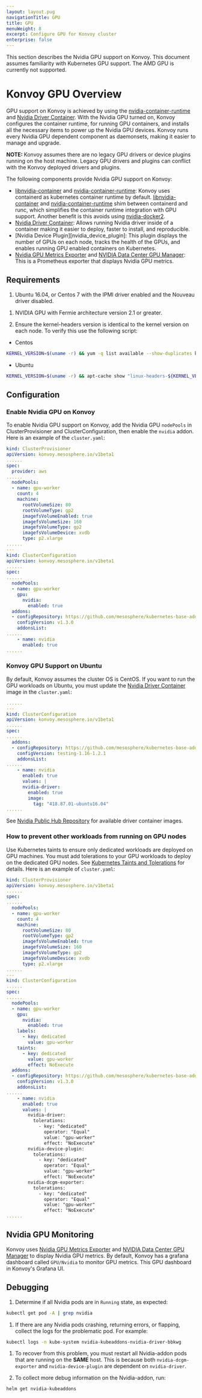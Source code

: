 ```yaml
---
layout: layout.pug
navigationTitle: GPU
title: GPU
menuWeight: 8
excerpt: Configure GPU for Konvoy cluster
enterprise: false
---
```


<!-- markdownlint-disable MD004 MD007 MD025 MD030 -->

This section describes the Nvidia GPU support on Konvoy. This document assumes familiarity with Kubernetes GPU support. The AMD GPU is currently not supported.

# Konvoy GPU Overview

GPU support on Konvoy is achieved by using the [nvidia-container-runtime][nvidia_container_runtime] and [Nvidia Driver Container][nvidia_driver_container].
With the Nvidia GPU turned on, Konvoy configures the container runtime, for running GPU containers, and installs all the necessary items to power up the Nvidia GPU devices.
Konvoy runs every Nvidia GPU dependent component as daemonsets, making it easier to manage and upgrade.

<p class="message--note"><strong>NOTE: </strong> Konvoy assumes there are no legacy GPU drivers or device plugins running on the host machine. Legacy GPU drivers and plugins can conflict with the Konvoy deployed drivers and plugins. </p>

The following components provide Nvidia GPU support on Konvoy:

* [libnvidia-container][libnvidia_container] and [nvidia-container-runtime][nvidia_container_runtime]: Konvoy uses containerd as kubernetes container runtime by default. [libnvidia-container][libnvidia_container] and [nvidia-container-runtime][nvidia_container_runtime] shim between containerd and runc, which simplifies the container runtime integration with GPU support. Another benefit is this avoids using [nvidia-docker2][nvidia_docker].
* [Nvidia Driver Container][nvidia_driver_container]: Allows running Nvidia driver inside of a container making it easier to deploy, faster to install, and reproducible.
* [Nvidia Device Plugin][nvidia_device_plugin]: This plugin displays the number of GPUs on each node, tracks the health of the GPUs, and enables running GPU enabled containers on Kubernetes.
* [Nvidia GPU Metrics Exporter][nvidia_gpu_metrics_exporter] and [NVIDIA Data Center GPU Manager][nvidia_dcgm]: This is a Prometheus exporter that displays Nvidia GPU metrics.

## Requirements

1. Ubuntu 16.04, or Centos 7 with the IPMI driver enabled and the Nouveau driver disabled.

<!-- If you are running Ubuntu 18.04 with an AWS kernal, you also need to enable the i2c_core kernel module. -->

1. NVIDIA GPU with Fermie architecture version 2.1 or greater.

1. Ensure the kernel-headers version is identical to the kernel version on each node. To verify this use the following script:

* Centos

```bash
KERNEL_VERSION=$(uname -r) && yum -q list available --show-duplicates kernel-headers | awk -v arch=$(uname -m) 'NR>1 {print $2"."arch}' | tac | grep -E -m1 "^${KERNEL_VERSION/latest/.*}"
```

* Ubuntu

```bash
KERNEL_VERSION=$(uname -r) && apt-cache show "linux-headers-${KERNEL_VERSION}" 2> /dev/null | sed -nE 's/^Version:\s+(([0-9]+\.){2}[0-9]+)[-.]([0-9]+).*/\1-\3/p' | head -1
```

## Configuration

### Enable Nvidia GPU on Konvoy

To enable Nvidia GPU support on Konvoy, add the Nvidia GPU `nodePools` in ClusterProvisioner and ClusterConfiguration, then enable the `nvidia` addon. Here is an example of the `cluster.yaml`:

```yaml
kind: ClusterProvisioner
apiVersion: konvoy.mesosphere.io/v1beta1
......
spec:
  provider: aws
......
  nodePools:
  - name: gpu-worker
    count: 4
    machine:
      rootVolumeSize: 80
      rootVolumeType: gp2
      imagefsVolumeEnabled: true
      imagefsVolumeSize: 160
      imagefsVolumeType: gp2
      imagefsVolumeDevice: xvdb
      type: p2.xlarge
......
---
kind: ClusterConfiguration
apiVersion: konvoy.mesosphere.io/v1beta1
......
spec:
......
  nodePools:
  - name: gpu-worker
    gpu:
      nvidia:
        enabled: true
  addons:
  - configRepository: https://github.com/mesosphere/kubernetes-base-addons
    configVersion: v1.3.0
    addonsList:
......
    - name: nvidia
      enabled: true
......
```

### Konvoy GPU Support on Ubuntu

By default, Konvoy assumes the cluster OS is CentOS. If you want to run the GPU workloads on Ubuntu, you must update the [Nvidia Driver Container][nvidia_driver_container] image in the `cluster.yaml`:

```yaml
......
---
kind: ClusterConfiguration
apiVersion: konvoy.mesosphere.io/v1beta1
......
spec:
......
  addons:
  - configRepository: https://github.com/mesosphere/kubernetes-base-addons
    configVersion: testing-1.16-1.2.1
    addonsList:
......
    - name: nvidia
      enabled: true
      values: |
      nvidia-driver:
        enabled: true
        image:
          tag: "418.87.01-ubuntu16.04"
......
```

See [Nvidia Public Hub Repository][nvidia_plublic_hub_repository] for available driver container images.

### How to prevent other workloads from running on GPU nodes

Use Kubernetes taints to ensure only dedicated workloads are deployed on GPU machines. You must add tolerations to your GPU workloads to deploy on the dedicated GPU nodes. See [Kubernetes Taints and Tolerations][k8s_taints_and_tolerations] for details. Here is an example of `cluster.yaml`:

```yaml
kind: ClusterProvisioner
apiVersion: konvoy.mesosphere.io/v1beta1
......
spec:
......
  nodePools:
  - name: gpu-worker
    count: 4
    machine:
      rootVolumeSize: 80
      rootVolumeType: gp2
      imagefsVolumeEnabled: true
      imagefsVolumeSize: 160
      imagefsVolumeType: gp2
      imagefsVolumeDevice: xvdb
      type: p2.xlarge
......
---
kind: ClusterConfiguration
......
spec:
......
  nodePools:
  - name: gpu-worker
    gpu:
      nvidia:
        enabled: true
    labels:
      - key: dedicated
        value: gpu-worker
    taints:
      - key: dedicated
        value: gpu-worker
        effect: NoExecute
  addons:
  - configRepository: https://github.com/mesosphere/kubernetes-base-addons
    configVersion: v1.3.0
    addonsList:
......
    - name: nvidia
      enabled: true
      values: |
        nvidia-driver:
          tolerations:
            - key: "dedicated"
              operator: "Equal"
              value: "gpu-worker"
              effect: "NoExecute"
        nvidia-device-plugin:
          tolerations:
            - key: "dedicated"
              operator: "Equal"
              value: "gpu-worker"
              effect: "NoExecute"
        nvidia-dcgm-exporter:
          tolerations:
            - key: "dedicated"
              operator: "Equal"
              value: "gpu-worker"
              effect: "NoExecute"
......
```

## Nvidia GPU Monitoring

Konvoy uses [Nvidia GPU Metrics Exporter][nvidia_gpu_metrics_exporter] and [NVIDIA Data Center GPU Manager][nvidia_dcgm] to display Nvidia GPU metrics. By default, Konvoy has a grafana dashboard called `GPU/Nvidia` to monitor GPU metrics. This GPU dashboard in Konvoy's Grafana UI.

## Debugging

1. Determine if all Nvidia pods are in `Running` state, as expected:

```bash
kubectl get pod -A | grep nvidia
```

1. If there are any Nvidia pods crashing, returning errors, or flapping, collect the logs for the problematic pod. For example:

```bash
kubectl logs -n kube-system nvidia-kubeaddons-nvidia-driver-bbkwg
```

1. To recover from this problem, you must restart all Nvidia-addon pods that are running on the **SAME** host. This is because both `nvidia-dcgm-exporter` and `nvidia-device-plugin` are dependent on `nvidia-driver`.

1. To collect more debug information on the Nvidia-addon, run:

```bash
helm get nvidia-kubeaddons
```

[libnvidia_container]: https://github.com/NVIDIA/libnvidia-container
[nvidia_container_runtime]: https://github.com/NVIDIA/nvidia-container-runtime
[nvidia_docker]: https://github.com/NVIDIA/nvidia-docker
[nvidia_driver_container]: https://github.com/NVIDIA/nvidia-docker/wiki/Driver-containers-(Beta)
[nvidia_plublic_hub_repository]: https://hub.docker.com/r/nvidia/driver
[nvidia_k8s_device_plugin]: https://github.com/NVIDIA/k8s-device-plugin
[nvidia_dcgm]: https://developer.nvidia.com/dcgm
[nvidia_gpu_metrics_exporter]: https://github.com/NVIDIA/gpu-monitoring-tools
[k8s_taints_and_tolerations]: https://kubernetes.io/docs/concepts/configuration/taint-and-toleration/
